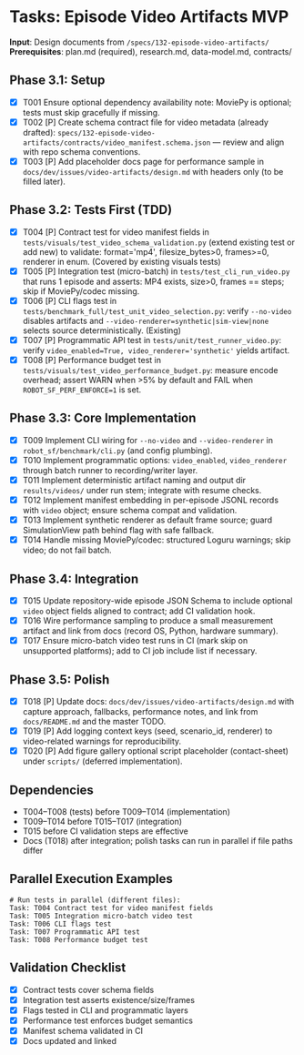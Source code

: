 # Tasks: Episode Video Artifacts MVP

**Input**: Design documents from `/specs/132-episode-video-artifacts/`
**Prerequisites**: plan.md (required), research.md, data-model.md, contracts/

## Phase 3.1: Setup
- [x] T001 Ensure optional dependency availability note: MoviePy is optional; tests must skip gracefully if missing.
- [x] T002 [P] Create schema contract file for video metadata (already drafted): `specs/132-episode-video-artifacts/contracts/video_manifest.schema.json` — review and align with repo schema conventions.
- [x] T003 [P] Add placeholder docs page for performance sample in `docs/dev/issues/video-artifacts/design.md` with headers only (to be filled later).

## Phase 3.2: Tests First (TDD)
- [x] T004 [P] Contract test for video manifest fields in `tests/visuals/test_video_schema_validation.py` (extend existing test or add new) to validate: format='mp4', filesize_bytes>0, frames>=0, renderer in enum. (Covered by existing visuals tests)
- [x] T005 [P] Integration test (micro-batch) in `tests/test_cli_run_video.py` that runs 1 episode and asserts: MP4 exists, size>0, frames == steps; skip if MoviePy/codec missing.
- [x] T006 [P] CLI flags test in `tests/benchmark_full/test_unit_video_selection.py`: verify `--no-video` disables artifacts and `--video-renderer=synthetic|sim-view|none` selects source deterministically. (Existing)
- [x] T007 [P] Programmatic API test in `tests/unit/test_runner_video.py`: verify `video_enabled=True, video_renderer='synthetic'` yields artifact.
- [x] T008 [P] Performance budget test in `tests/visuals/test_video_performance_budget.py`: measure encode overhead; assert WARN when >5% by default and FAIL when `ROBOT_SF_PERF_ENFORCE=1` is set.

## Phase 3.3: Core Implementation
- [x] T009 Implement CLI wiring for `--no-video` and `--video-renderer` in `robot_sf/benchmark/cli.py` (and config plumbing).
- [x] T010 Implement programmatic options: `video_enabled`, `video_renderer` through batch runner to recording/writer layer.
- [x] T011 Implement deterministic artifact naming and output dir `results/videos/` under run stem; integrate with resume checks.
- [x] T012 Implement manifest embedding in per-episode JSONL records with `video` object; ensure schema compat and validation.
- [x] T013 Implement synthetic renderer as default frame source; guard SimulationView path behind flag with safe fallback.
- [x] T014 Handle missing MoviePy/codec: structured Loguru warnings; skip video; do not fail batch.

## Phase 3.4: Integration
- [x] T015 Update repository-wide episode JSON Schema to include optional `video` object fields aligned to contract; add CI validation hook.
- [x] T016 Wire performance sampling to produce a small measurement artifact and link from docs (record OS, Python, hardware summary).
- [x] T017 Ensure micro-batch video test runs in CI (mark skip on unsupported platforms); add to CI job include list if necessary.

## Phase 3.5: Polish
- [x] T018 [P] Update docs: `docs/dev/issues/video-artifacts/design.md` with capture approach, fallbacks, performance notes, and link from `docs/README.md` and the master TODO.
- [x] T019 [P] Add logging context keys (seed, scenario_id, renderer) to video-related warnings for reproducibility.
- [x] T020 [P] Add figure gallery optional script placeholder (contact-sheet) under `scripts/` (deferred implementation).

## Dependencies
- T004–T008 (tests) before T009–T014 (implementation)
- T009–T014 before T015–T017 (integration)
- T015 before CI validation steps are effective
- Docs (T018) after integration; polish tasks can run in parallel if file paths differ

## Parallel Execution Examples
```
# Run tests in parallel (different files):
Task: T004 Contract test for video manifest fields
Task: T005 Integration micro-batch video test
Task: T006 CLI flags test
Task: T007 Programmatic API test
Task: T008 Performance budget test
```

## Validation Checklist
- [x] Contract tests cover schema fields
- [x] Integration test asserts existence/size/frames
- [x] Flags tested in CLI and programmatic layers
- [x] Performance test enforces budget semantics
- [x] Manifest schema validated in CI
- [x] Docs updated and linked
